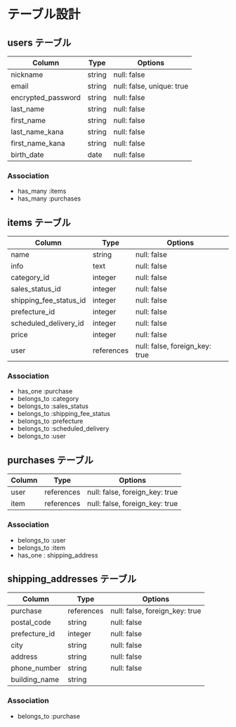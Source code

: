 # テーブル設計

## users テーブル

| Column             | Type   | Options     |
| ------------------ | ------ | ----------- |
| nickname           | string | null: false |
| email              | string | null: false, unique: true |
| encrypted_password | string | null: false |
| last_name          | string | null: false |
| first_name         | string | null: false |
| last_name_kana     | string | null: false |
| first_name_kana    | string | null: false |
| birth_date         | date   | null: false |

### Association

- has_many :items
- has_many :purchases

## items テーブル

| Column                 | Type       | Options                        |
| ---------------------- | ---------- | ------------------------------ |
| name                   | string     | null: false                    |
| info                   | text       | null: false                    |
| category_id            | integer    | null: false                    |
| sales_status_id        | integer    | null: false                    |
| shipping_fee_status_id | integer    | null: false                    |
| prefecture_id          | integer    | null: false                    |
| scheduled_delivery_id  | integer    | null: false                    |
| price                  | integer    | null: false                    |
| user                   | references | null: false, foreign_key: true |

### Association

- has_one :purchase
- belongs_to :category
- belongs_to :sales_status
- belongs_to :shipping_fee_status
- belongs_to :prefecture
- belongs_to :scheduled_delivery
- belongs_to :user

## purchases テーブル

| Column| Type       | Options                        |
| ----- | ---------- | ------------------------------ |
| user  | references | null: false, foreign_key: true |
| item  | references | null: false, foreign_key: true |

### Association

- belongs_to :user
- belongs_to :item
- has_one : shipping_address

## shipping_addresses テーブル

| Column        | Type       | Options                        |
| ------------- | ---------- | ------------------------------ |
| purchase      | references | null: false, foreign_key: true |
| postal_code   | string     | null: false |
| prefecture_id | integer    | null: false |
| city          | string     | null: false |
| address       | string     | null: false |
| phone_number  | string     | null: false |
| building_name | string     |             |

### Association

- belongs_to :purchase